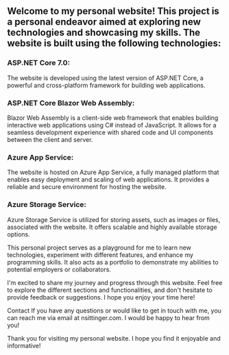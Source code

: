 ## Welcome to my personal website! This project is a personal endeavor aimed at exploring new technologies and showcasing my skills. The website is built using the following technologies:

### ASP.NET Core 7.0:
The website is developed using the latest version of ASP.NET Core, a powerful and cross-platform framework for building web applications.
### ASP.NET Core Blazor Web Assembly:
Blazor Web Assembly is a client-side web framework that enables building interactive web applications using C# instead of JavaScript. It allows for a seamless development experience with shared code and UI components between the client and server.
### Azure App Service:
The website is hosted on Azure App Service, a fully managed platform that enables easy deployment and scaling of web applications. It provides a reliable and secure environment for hosting the website.
### Azure Storage Service:
Azure Storage Service is utilized for storing assets, such as images or files, associated with the website. It offers scalable and highly available storage options.

This personal project serves as a playground for me to learn new technologies, experiment with different features, and enhance my programming skills. It also acts as a portfolio to demonstrate my abilities to potential employers or collaborators.

I'm excited to share my journey and progress through this website. Feel free to explore the different sections and functionalities, and don't hesitate to provide feedback or suggestions. I hope you enjoy your time here!

Contact
If you have any questions or would like to get in touch with me, you can reach me via email at nsittinger.com. I would be happy to hear from you!

Thank you for visiting my personal website. I hope you find it enjoyable and informative!